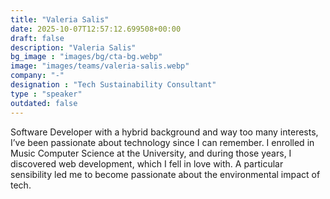 ```yaml
---
title: "Valeria Salis"
date: 2025-10-07T12:57:12.699508+00:00
draft: false
description: "Valeria Salis"
bg_image : "images/bg/cta-bg.webp"
image: "images/teams/valeria-salis.webp"
company: "-"
designation : "Tech Sustainability Consultant"
type : "speaker"
outdated: false
---
```


Software Developer with a hybrid background and way too many interests, I’ve been passionate about technology since I can remember. I enrolled in Music Computer Science at the University, and during those years, I discovered web development, which I fell in love with. A particular sensibility led me to become passionate about the environmental impact of tech.